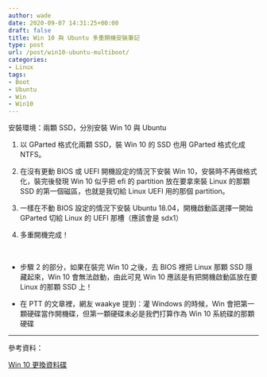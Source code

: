 ```yaml
---
author: wade
date: 2020-09-07 14:31:25+00:00
draft: false
title: Win 10 與 Ubuntu 多重開機安裝筆記
type: post
url: /post/win10-ubuntu-multiboot/
categories:
- Linux
tags:
- Boot
- Ubuntu
- Win
- Win10
---
```


安裝環境：兩顆 SSD，分別安裝 Win 10 與 Ubuntu

1. 以 GParted 格式化兩顆 SSD，裝 Win 10 的 SSD 也用 GParted 格式化成 NTFS。

2. 在沒有更動 BIOS 或 UEFI 開機設定的情況下安裝 Win 10，安裝時不再做格式化，裝完後發現 Win 10 似乎把 efi 的 partition 放在要拿來裝 Linux 的那顆  SSD 的第一個磁區，也就是我切給 Linux UEFI 用的那個 partition。

3. 一樣在不動 BIOS 設定的情況下安裝 Ubuntu 18.04，開機啟動區選擇一開始 GParted 切給 Linux 的 UEFI 那槽（應該會是 sdx1）

4. 多重開機完成！

&nbsp;
* 步驟 2 的部分，如果在裝完 Win 10 之後，去 BIOS 裡把 Linux 那顆 SSD 隱藏起來，Win 10 會無法啟動，由此可見 Win 10 應該是有把開機啟動區放在要 Linux 的那顆 SSD 上！

* 在 PTT 的文章裡，網友 waakye 提到：灌 Windows 的時候，Win 會把第一顆硬碟當作開機碟，但第一顆硬碟未必是我們打算作為 Win 10 系統碟的那顆硬碟

* * *

參考資料：

[Win 10 更換資料碟](https://www.ptt.cc/bbs/Storage_Zone/M.1548039729.A.A40.html)

